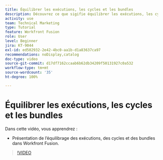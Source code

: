 ```yaml
---
title: Équilibrer les exécutions, les cycles et les bundles
description: Découvrez ce que sigifie équilibrer les exécutions, les cycles et les bundles dans  [!DNL Adobe Workfront Fusion].
activity: use
team: Technical Marketing
type: Tutorial
feature: Workfront Fusion
role: User
level: Beginner
jira: KT-9044
exl-id: ed502932-2e42-4bc0-aa1b-d1a83637ca97
recommendations: noDisplay,catalog
doc-type: video
source-git-commit: d17df7162ccaab6b62db34209f50131927c0a532
workflow-type: tm+mt
source-wordcount: '35'
ht-degree: 100%

---
```


# Équilibrer les exécutions, les cycles et les bundles

Dans cette vidéo, vous apprendrez :

* Présentation de l’équilibrage des exécutions, des cycles et des bundles dans Workfront Fusion.

>[!VIDEO](https://video.tv.adobe.com/v/335285/?quality=12&learn=on&enablevpops)
